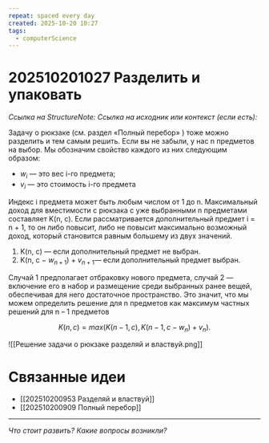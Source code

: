 ```yaml
---
repeat: spaced every day
created: 2025-10-20 10:27
tags:
  - computerScience
---
```

# 202510201027 Разделить и упаковать

*Ссылка на StructureNote:*
*Ссылка на исходник или контекст (если есть):*

Задачу о рюкзаке (см. раздел «Полный перебор» ) тоже можно разделить и тем самым решить. Если вы не забыли, у нас n предметов на выбор. Мы обозначим свойство каждого из них следующим образом:

- $w_i$ — это вес i-го предмета;
- $v_i$ — это стоимость i-го предмета

Индекс i предмета может быть любым числом от 1 до n. Максимальный доход для вместимости c рюкзака с уже выбранными n предметами составляет K(n, c). Если рассматривается дополнительный предмет i = n + 1, то он либо повысит, либо не повысит максимально возможный доход, который становится равным большему из двух значений.

1. K(n, c) — если дополнительный предмет не выбран.
2. K(n, c − $w_{n+1}$) + $v_{n+1}$— если дополнительный предмет выбран.

Случай 1 предполагает отбраковку нового предмета, случай 2 — включение его в набор и размещение среди выбранных ранее вещей, обеспечивая для него достаточное пространство. Это значит, что мы можем определить решение для n предметов как максимум частных решений для n – 1 предметов

$$
K(n, c) = max (K(n − 1, c), K(n − 1, c − w_n) + v_n).
$$

![[Решение задачи о рюкзаке разделяй и властвуй.png]]

# Связанные идеи

- [[202510200953 Разделяй и властвуй]]
- [[202510200909 Полный перебор]]

---

*Что стоит развить? Какие вопросы возникли?*
